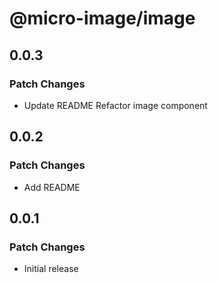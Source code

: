 # @micro-image/image

## 0.0.3

### Patch Changes

- Update README
  Refactor image component

## 0.0.2

### Patch Changes

- Add README

## 0.0.1

### Patch Changes

- Initial release
